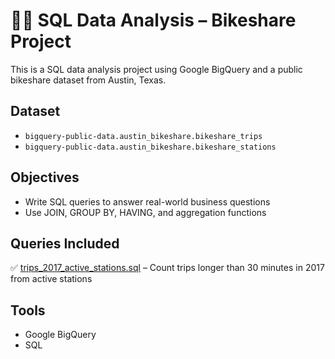 # 🚴‍♂️ SQL Data Analysis – Bikeshare Project

This is a SQL data analysis project using Google BigQuery and a public bikeshare dataset from Austin, Texas.

## Dataset
- `bigquery-public-data.austin_bikeshare.bikeshare_trips`
- `bigquery-public-data.austin_bikeshare.bikeshare_stations`

## Objectives
- Write SQL queries to answer real-world business questions
- Use JOIN, GROUP BY, HAVING, and aggregation functions

## Queries Included
✅ [trips_2017_active_stations.sql](./queries/trips_2017_active_stations.sql) – Count trips longer than 30 minutes in 2017 from active stations

## Tools
- Google BigQuery
- SQL
